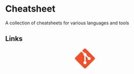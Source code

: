 # Cheatsheet

A collection of cheatsheets for various languages and tools

## Links
<div align="center">
  <a href="../main/git/README.md"><img src="https://github.com/devicons/devicon/blob/master/icons/git/git-plain.svg" title="Git" alt="Git" width="64" height="64"></a>
</div>
